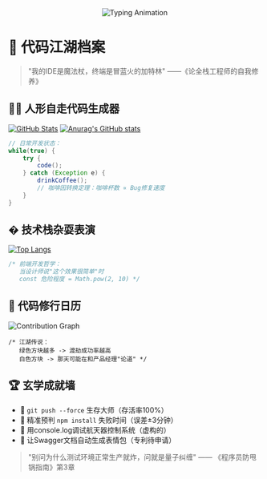 
<div align="center">
  <img src="https://readme-typing-svg.herokuapp.com?font=Fira+Code&pause=1000&width=435&lines=print(%22Hello%2C%20World!%20%E4%BB%A3%E7%A0%81%E6%88%98%E5%8F%8B%E4%BB%AC%22)" alt="Typing Animation" />
</div>

# 🚀 代码江湖档案

> "我的IDE是魔法杖，终端是冒蓝火的加特林" ——《论全栈工程师的自我修养》

## 🤹‍♂️ 人形自走代码生成器 
[![GitHub Stats](https://github-readme-stats.vercel.app/api?username=Mengxun326&show_icons=true&theme=default&hide_border=true&card_width=500&include_all_commits=true&count_private=true&line_height=24&custom_title=我的代码战斗力&title_color=586069&icon_color=0366d6&text_color=24292e&bg_color=ffffff&hide=contribs)](https://github.com/anuraghazra/github-readme-stats)
[![Anurag's GitHub stats](https://github-readme-stats.vercel.app/api?username=Mengxun326&custom_title=我的代码战斗力)](https://github.com/anuraghazra/github-readme-stats)

```java
// 日常开发状态：
while(true) {
    try {
        code();
    } catch (Exception e) {
        drinkCoffee();
        // 咖啡因转换定理：咖啡杯数 ∝ Bug修复速度
    }
}
```

## � 技术栈杂耍表演 
[![Top Langs](https://github-readme-stats.vercel.app/api/top-langs/?username=Mengxun326&layout=compact&theme=default&hide_border=true&langs_count=6&card_width=500&exclude_repo=legacy-ssm-project&title_color=586069&text_color=24292e&bg_color=ffffff)](https://github.com/anuraghazra/github-readme-stats)

```javascript
/* 前端开发哲学：
   当设计师说"这个效果很简单"时
   const 危险程度 = Math.pow(2, 10) */
```

## 📅 代码修行日历 
![Contribution Graph](https://github-readme-activity-graph.vercel.app/graph?username=Mengxun326&theme=github-light&hide_border=true&area=true&height=300&width=500&custom_title=我的%20GitHub%20功德簿)

```
/* 江湖传说：
   绿色方块越多 -> 渡劫成功率越高
   白色方块 -> 那天可能在和产品经理"论道" */
```

## 🏆 玄学成就墙
- 🥇 `git push --force` 生存大师（存活率100%）
- 🥈 精准预判 `npm install` 失败时间（误差±3分钟）
- 🥉 用console.log调试航天器控制系统（虚构的）
- 🏅 让Swagger文档自动生成表情包（专利待申请）

> "别问为什么测试环境正常生产就炸，问就是量子纠缠" —— 《程序员防甩锅指南》第3章

</div>

